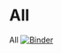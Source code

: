 # All
All
[![Binder](https://mybinder.org/badge_logo.svg)](https://mybinder.org/v2/gh/Turikurit/HEAD)
